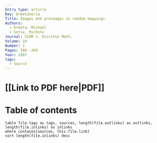 ```yaml
---
Entry type: article
Key: DrmotaSoria
Title: Images and preimages in random mappings
Authors:
  - Drmota, Michael
  - Soria, Michele
Journal: SIAM J. Discrete Math. 
Volume: 10
Number: 2
Pages: 246--269
Year: 1997
tags:
  - Source
---
```


# [[Link to PDF here|PDF]]

# Table of contents


```dataview 
table file.tags as tags, sources, length(file.outlinks) as outlinks, length(file.inlinks) as inlinks
where contains(sources, this.file.link)
sort length(file.inlinks) desc
```
